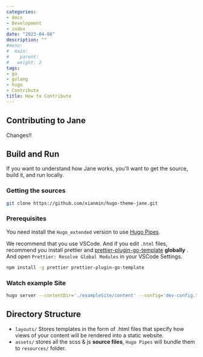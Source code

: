 ```yaml
---
categories:
- docs
- Development
- index
date: "2023-04-08"
description: ""
#menu:
#  main:
#    parent: 
#   weight: 2
tags:
- go
- golang
- hugo
- Contribute
title: How to Contribute
---
```


## Contributing to Jane

Changes!!

## Build and Run

If you want to understand how Jane works, you'll want to get the source, build it, and run locally.

### Getting the sources

```bash
git clone https://github.com/xianmin/hugo-theme-jane.git
```

### Prerequisites

You need install the `Hugo_extended` version to use [Hugo Pipes](https://gohugo.io/hugo-pipes/).

We recommend that you use VSCode. And if you edit `.html` files, recommend you install prettier and [prettier-plugin-go-template](https://github.com/NiklasPor/prettier-plugin-go-template) **globally** . And open `Prettier: Resolve Global Modules` in your VSCode Settings.

```bash
npm install -g prettier prettier-plugin-go-template
```


### Watch example Site

```bash
hugo server --contentDir='./exampleSite/content' --config='dev-config.toml'
```


## Directory Structure

- `layouts/` Stores templates in the form of .html files that specify how views of your content will be rendered into a static website.
- `assets/` stores all the scss & js **source files**, `Hugo Pipes` will bundle them to `resources/` folder.
